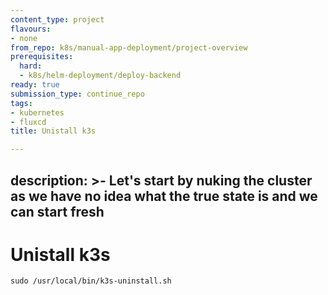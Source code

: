 ```yaml
---
content_type: project
flavours:
- none
from_repo: k8s/manual-app-deployment/project-overview
prerequisites:
  hard:
  - k8s/helm-deployment/deploy-backend
ready: true
submission_type: continue_repo
tags:
- kubernetes
- fluxcd
title: Unistall k3s

---
```

description: >-
  Let's start by nuking the cluster as we have no idea what the true state is
  and we can start fresh
---

# Unistall k3s

```
sudo /usr/local/bin/k3s-uninstall.sh
```